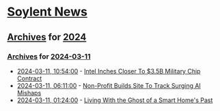 # [Soylent News](../../../README.md)

## [Archives](../../index.md) for [2024](../index.md)

### [Archives](../../index.md) for [2024-03-11](index.md)

* [2024-03-11, 10:54:00](https://soylentnews.org/article.pl?sid=24/03/10/108231&from=rss) - [Intel Inches Closer To $3.5B Military Chip Contract](https://soylentnews.org/article.pl?sid=24/03/10/108231&from=rss)
* [2024-03-11, 06:11:00](https://soylentnews.org/article.pl?sid=24/03/10/0447201&from=rss) - [Non-Profit Builds Site To Track Surging AI Mishaps](https://soylentnews.org/article.pl?sid=24/03/10/0447201&from=rss)
* [2024-03-11, 01:24:00](https://soylentnews.org/article.pl?sid=24/03/08/1614254&from=rss) - [Living With the Ghost of a Smart Home's Past](https://soylentnews.org/article.pl?sid=24/03/08/1614254&from=rss)
